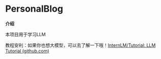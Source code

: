 # PersonalBlog
**介绍**

本项目用于学习LLM

教程安利：如果你也想大模型，可以去了解一下哦！[InternLM/Tutorial: LLM Tutorial (github.com)](https://github.com/InternLM/Tutorial)
